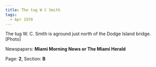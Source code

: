 ```yaml
---  
title: The tug W C Smith  
tags:  
  - Apr 1970  
---  
```

  
The tug W. C. Smith is aground just north of the Dodge Island bridge. [Photo]  
  
Newspapers: **Miami Morning News or The Miami Herald**  
  
Page: **2**, Section: **B** 
